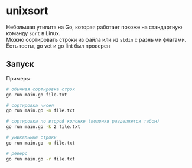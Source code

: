 # unixsort

Небольшая утилита на Go, которая работает похоже на стандартную команду `sort` в Linux.  
Можно сортировать строки из файла или из `stdin` с разными флагами.
Есть тесты, go vet и go lint был проверен

## Запуск

Примеры:
```bash
# обычная сортировка строк
go run main.go file.txt

# сортировка чисел
go run main.go -n file.txt

# сортировка по второй колонке (колонки разделяются табом)
go run main.go -k 2 file.txt

# уникальные строки
go run main.go -u file.txt

# реверс
go run main.go -r file.txt

